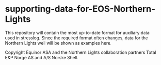 # supporting-data-for-EOS-Northern-Lights
This repository will contain the most up-to-date format for auxiliary data used in stresslog. Since the required format often changes, data for the Northern Lights well will be shown as examples here.

Copyright Equinor ASA and the Northern Lights collaboration
partners Total E&P Norge AS and A/S Norske Shell.
